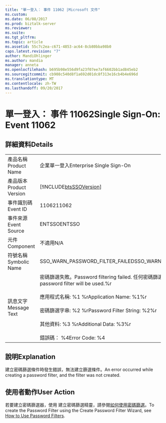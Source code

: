 ```yaml
---
title: "單一登入： 事件 11062 |Microsoft 文件"
ms.custom: 
ms.date: 06/08/2017
ms.prod: biztalk-server
ms.reviewer: 
ms.suite: 
ms.tgt_pltfrm: 
ms.topic: article
ms.assetid: 55c7c2ea-c671-4853-ac64-8cb80bba98b0
caps.latest.revision: "7"
author: MandiOhlinger
ms.author: mandia
manager: anneta
ms.openlocfilehash: b695b98e556d9fa23f07ee7af6602bb1ad845eb2
ms.sourcegitcommit: cb908c540d8f1a692d01dc8f313e16cb4b4e696d
ms.translationtype: MT
ms.contentlocale: zh-TW
ms.lasthandoff: 09/20/2017
---
```

# <a name="single-sign-on-event-11062"></a><span data-ttu-id="f9d6f-102">單一登入： 事件 11062</span><span class="sxs-lookup"><span data-stu-id="f9d6f-102">Single Sign-On: Event 11062</span></span>
## <a name="details"></a><span data-ttu-id="f9d6f-103">詳細資料</span><span class="sxs-lookup"><span data-stu-id="f9d6f-103">Details</span></span>  
  
|||  
|-|-|  
|<span data-ttu-id="f9d6f-104">產品名稱</span><span class="sxs-lookup"><span data-stu-id="f9d6f-104">Product Name</span></span>|<span data-ttu-id="f9d6f-105">企業單一登入</span><span class="sxs-lookup"><span data-stu-id="f9d6f-105">Enterprise Single Sign-On</span></span>|  
|<span data-ttu-id="f9d6f-106">產品版本</span><span class="sxs-lookup"><span data-stu-id="f9d6f-106">Product Version</span></span>|[!INCLUDE[btsSSOVersion](../includes/btsssoversion-md.md)]|  
|<span data-ttu-id="f9d6f-107">事件識別碼</span><span class="sxs-lookup"><span data-stu-id="f9d6f-107">Event ID</span></span>|<span data-ttu-id="f9d6f-108">11062</span><span class="sxs-lookup"><span data-stu-id="f9d6f-108">11062</span></span>|  
|<span data-ttu-id="f9d6f-109">事件來源</span><span class="sxs-lookup"><span data-stu-id="f9d6f-109">Event Source</span></span>|<span data-ttu-id="f9d6f-110">ENTSSO</span><span class="sxs-lookup"><span data-stu-id="f9d6f-110">ENTSSO</span></span>|  
|<span data-ttu-id="f9d6f-111">元件</span><span class="sxs-lookup"><span data-stu-id="f9d6f-111">Component</span></span>|<span data-ttu-id="f9d6f-112">不適用</span><span class="sxs-lookup"><span data-stu-id="f9d6f-112">N/A</span></span>|  
|<span data-ttu-id="f9d6f-113">符號名稱</span><span class="sxs-lookup"><span data-stu-id="f9d6f-113">Symbolic Name</span></span>|<span data-ttu-id="f9d6f-114">SSO_WARN_PASSWORD_FILTER_FAILED</span><span class="sxs-lookup"><span data-stu-id="f9d6f-114">SSO_WARN_PASSWORD_FILTER_FAILED</span></span>|  
|<span data-ttu-id="f9d6f-115">訊息文字</span><span class="sxs-lookup"><span data-stu-id="f9d6f-115">Message Text</span></span>|<span data-ttu-id="f9d6f-116">密碼篩選失敗。</span><span class="sxs-lookup"><span data-stu-id="f9d6f-116">Password filtering failed.</span></span> <span data-ttu-id="f9d6f-117">任何密碼篩選將不會 used.%r</span><span class="sxs-lookup"><span data-stu-id="f9d6f-117">No password filter will be used.%r</span></span><br /><br /> <span data-ttu-id="f9d6f-118">應用程式名稱: %1 %r</span><span class="sxs-lookup"><span data-stu-id="f9d6f-118">Application Name: %1%r</span></span><br /><br /> <span data-ttu-id="f9d6f-119">密碼篩選字串: %2 %r</span><span class="sxs-lookup"><span data-stu-id="f9d6f-119">Password Filter String: %2%r</span></span><br /><br /> <span data-ttu-id="f9d6f-120">其他資料: %3 %r</span><span class="sxs-lookup"><span data-stu-id="f9d6f-120">Additional Data: %3%r</span></span><br /><br /> <span data-ttu-id="f9d6f-121">錯誤碼： %4</span><span class="sxs-lookup"><span data-stu-id="f9d6f-121">Error Code: %4</span></span>|  
  
## <a name="explanation"></a><span data-ttu-id="f9d6f-122">說明</span><span class="sxs-lookup"><span data-stu-id="f9d6f-122">Explanation</span></span>  
 <span data-ttu-id="f9d6f-123">建立密碼篩選條件時發生錯誤，無法建立篩選條件。</span><span class="sxs-lookup"><span data-stu-id="f9d6f-123">An error occurred while creating a password filter, and the filter was not created.</span></span>  
  
## <a name="user-action"></a><span data-ttu-id="f9d6f-124">使用者動作</span><span class="sxs-lookup"><span data-stu-id="f9d6f-124">User Action</span></span>  
 <span data-ttu-id="f9d6f-125">若要建立密碼篩選器，使用 建立密碼篩選精靈，請參閱[如何使用密碼篩選](../core/how-to-use-password-filters.md)。</span><span class="sxs-lookup"><span data-stu-id="f9d6f-125">To create the Password Filter using the Create Password Filter Wizard, see [How to Use Password Filters](../core/how-to-use-password-filters.md).</span></span>